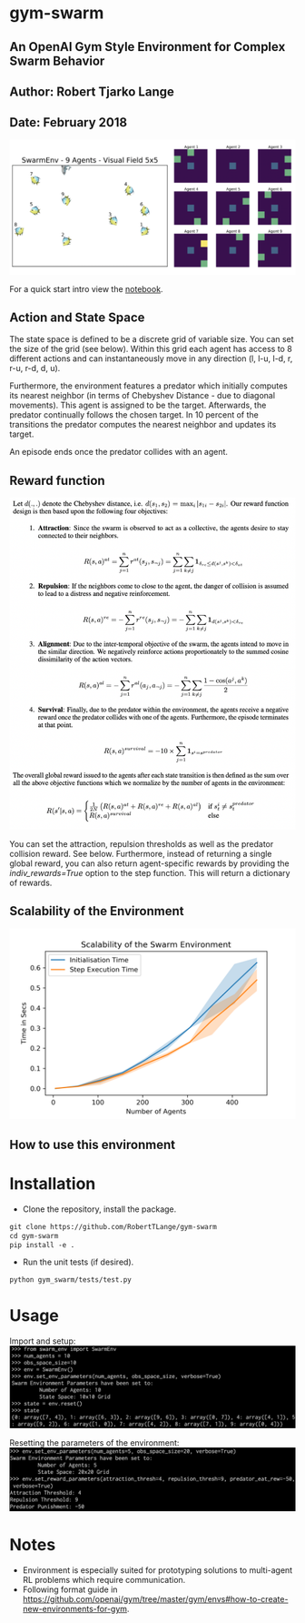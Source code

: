 # gym-swarm
## An OpenAI Gym Style Environment for Complex Swarm Behavior
## Author: Robert Tjarko Lange
## Date: February 2018

![](gym_swarm/images/env_illustration.png)

For a quick start intro view the [notebook](tryout_swarm_env.ipynb).

## Action and State Space

The state space is defined to be a discrete grid of variable size. You can set the size of the grid (see below). Within this grid each agent has access to 8 different actions and can instantaneously move in any direction (l, l-u, l-d, r, r-u, r-d, d, u).

Furthermore, the environment features a predator which initially computes its nearest neighbor (in terms of Chebyshev Distance - due to diagonal movements). This agent is assigned to be the target. Afterwards, the predator continually follows the chosen target. In 10 percent of the transitions the predator computes the nearest neighbor and updates its target.

An episode ends once the predator collides with an agent.

## Reward function

![](gym_swarm/images/reward.png)

You can set the attraction, repulsion thresholds as well as the predator collision reward. See below. Furthermore, instead of returning a single global reward, you can also return agent-specific rewards by providing the *indiv_rewards=True* option to the step function. This will return a dictionary of rewards.

## Scalability of the Environment

![](gym_swarm/images/scalability.png)


## How to use this environment

# Installation

* Clone the repository, install the package.
```
git clone https://github.com/RobertTLange/gym-swarm
cd gym-swarm
pip install -e .
```

* Run the unit tests (if desired).
```
python gym_swarm/tests/test.py
```

# Usage

Import and setup:
![](gym_swarm/images/setup_env.png)

Resetting the parameters of the environment:
![](gym_swarm/images/set_params.png)

# Notes
* Environment is especially suited for prototyping solutions to multi-agent RL problems which require communication.
* Following format guide in https://github.com/openai/gym/tree/master/gym/envs#how-to-create-new-environments-for-gym.
